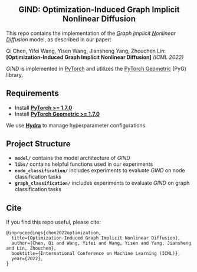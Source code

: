 <h2 align="center">GIND: Optimization-Induced Graph Implicit Nonlinear Diffusion</h2>

This repo contains the implementation of the *<ins>G</ins>raph <ins>I</ins>mplicit <ins>N</ins>onlinear <ins>D</ins>iffusion* model, as described in our paper: 

Qi Chen, Yifei Wang, Yisen Wang, Jiansheng Yang, Zhouchen Lin: **[Optimization-Induced Graph Implicit Nonlinear Diffusion]** *(ICML 2022)*

*GIND* is implemented in [PyTorch](https://pytorch.org/) and utilizes the [PyTorch Geometric](https://github.com/rusty1s/pytorch_geometric) (PyG) library.

## Requirements

* Install [**PyTorch >= 1.7.0**](https://pytorch.org/get-started/locally/)
* Install [**PyTorch Geometric >= 1.7.0**](https://github.com/rusty1s/pytorch_geometric#installation)

We use [**Hydra**](https://hydra.cc/) to manage hyperparameter configurations.

## Project Structure

* **`model/`** contains the model architecture of *GIND*
* **`libs/`** contains helpful functions used in our experiments
* **`node_classification/`** includes experiments to evaluate *GIND* on node classification tasks
* **`graph_classification/`** includes experiments to evaluate *GIND* on graph classification tasks

## Cite

If you find this repo useful, please cite:

```
@inproceedings{chen2022optimization,
  title={Optimization-Induced Graph Implicit Nonlinear Diffusion},
  author={Chen, Qi and Wang, Yifei and Wang, Yisen and Yang, Jiansheng and Lin, Zhouchen},
  booktitle={International Conference on Machine Learning (ICML)},
  year={2022},
}
```
